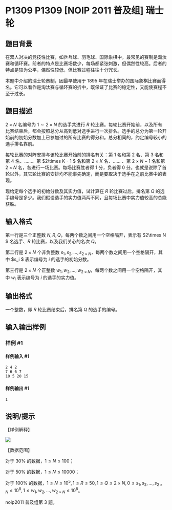 # P1309 P1309 [NOIP 2011 普及组] 瑞士轮

## 题目背景

在双人对决的竞技性比赛，如乒乓球、羽毛球、国际象棋中，最常见的赛制是淘汰赛和循环赛。前者的特点是比赛场数少，每场都紧张刺激，但偶然性较高。后者的特点是较为公平，偶然性较低，但比赛过程往往十分冗长。

本题中介绍的瑞士轮赛制，因最早使用于 1895 年在瑞士举办的国际象棋比赛而得名。它可以看作是淘汰赛与循环赛的折中，既保证了比赛的稳定性，又能使赛程不至于过长。

## 题目描述

$2 \times N$ 名编号为 $1\sim 2\times N$ 的选手共进行 $R$ 轮比赛。每轮比赛开始前，以及所有比赛结束后，都会按照总分从高到低对选手进行一次排名。选手的总分为第一轮开始前的初始分数加上已参加过的所有比赛的得分和。总分相同的，约定编号较小的选手排名靠前。

每轮比赛的对阵安排与该轮比赛开始前的排名有关：第 $1$ 名和第 $2$ 名、第 $3$ 名和第 $4$ 名、……、第 $2\times K - 1 $ 名和第 $2\times K$ 名、……  、第 $2\times N - 1$ 名和第 $2\times N$ 名，各进行一场比赛。每场比赛胜者得 $1$ 分，负者得 $0$ 分。也就是说除了首轮以外，其它轮比赛的安排均不能事先确定，而是要取决于选手在之前比赛中的表现。

现给定每个选手的初始分数及其实力值，试计算在 $R$ 轮比赛过后，排名第 $Q$ 的选手编号是多少。我们假设选手的实力值两两不同，且每场比赛中实力值较高的总能获胜。

## 输入格式

第一行是三个正整数 $N,R,Q$，每两个数之间用一个空格隔开，表示有 $2\times N $ 名选手、$R$ 轮比赛，以及我们关心的名次 $Q$。

第二行是 $2\times N$ 个非负整数 $s_1, s_2,\dots, s_{2\times N}$，每两个数之间用一个空格隔开，其中 $s_i $ 表示编号为 $i$ 的选手的初始分数。

第三行是 $2\times N$ 个正整数 $w_1,w_2,\dots,w_{2\times N}$，每两个数之间用一个空格隔开，其中 $w_i$ 表示编号为 $i$ 的选手的实力值。

## 输出格式

一个整数，即 $R$ 轮比赛结束后，排名第 $Q$ 的选手的编号。

## 输入输出样例

### 样例 #1

#### 样例输入 #1

```
2 4 2 
7 6 6 7 
10 5 20 15
```

#### 样例输出 #1

```
1
```

## 说明/提示

【样例解释】

 ![](https://cdn.luogu.com.cn/upload/pic/98.png) 

【数据范围】

对于 $30\%$ 的数据，$1\le N\le 100$；

对于 $50\%$ 的数据，$1\le N\le 10000$；

对于 $100\%$ 的数据，$1\le N\le 10^5,1\le R\le 50,1\le Q\le 2\times N,0\le s_1, s_2,\dots,s_{2\times N}\le 10^8,1\le w_1, w_2 , \dots, w_{2\times N}\le 10^8$。

noip2011 普及组第 3 题。
